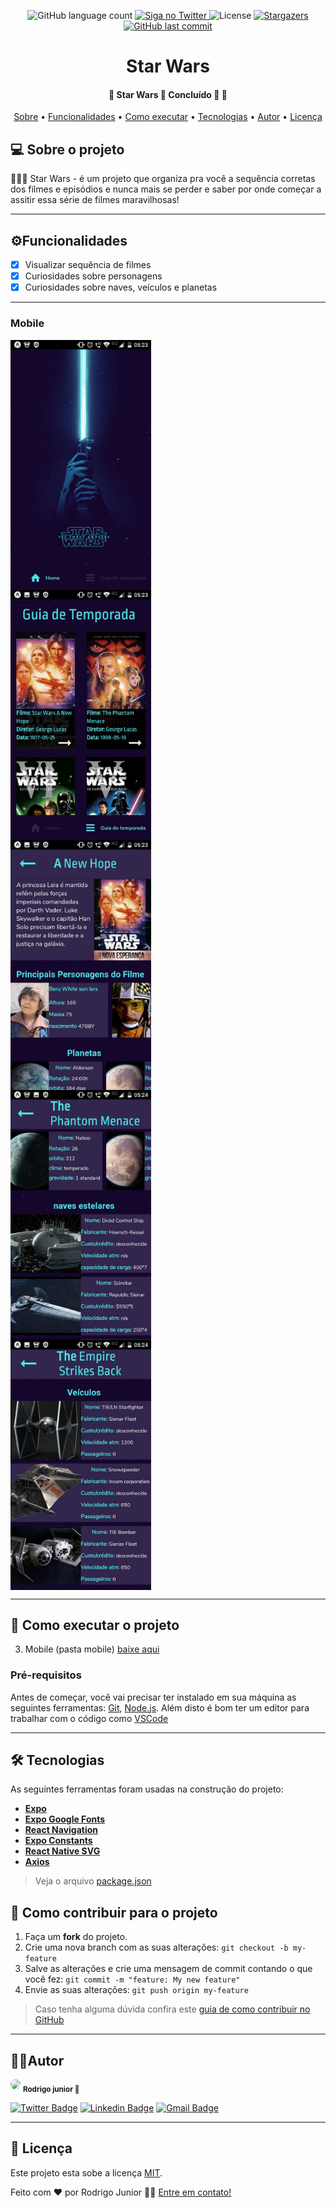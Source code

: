 <p align="center">
  <img alt="GitHub language count"
  src="https://img.shields.io/badge/languages-2-green">

  <a href="https://twitter.com/Legend_Attack">
    <img alt="Siga no Twitter" src="https://img.shields.io/twitter/url?style=social&url=https%3A%2F%2Ftwitter.com%2FLegend_Attack">
  </a>

  <img alt="License" src="https://img.shields.io/badge/license-MIT-brightgreen">
   <a href="https://github.com/RodrigoJuniorLiyah/Happy---Rocketseat/stargazers">
    <img alt="Stargazers" src="https://img.shields.io/github/stars/RodrigoJuniorLiyah/Happy---Rocketseat?style=social">
  </a>

  <a href="https://github.com/RodrigoJuniorLiyah/Happy---Rocketseat/commits/master">
    <img alt="GitHub last commit" src="https://img.shields.io/github/last-commit/RodrigoJuniorLiyah/Happy---Rocketseat">
  </a>
</p>

<h1 align="center">
  Star Wars
</h1>

<h4 align="center"> 
	🚧  Star Wars 🖖 Concluído 🚀 🚧
</h4>

<p align="center">
 <a href="#-sobre-o-projeto">Sobre</a> •
 <a href="#-funcionalidades">Funcionalidades</a> •
 <a href="#-como-executar-o-projeto">Como executar</a> • 
 <a href="#-tecnologias">Tecnologias</a> • 
 <a href="#-autor">Autor</a> • 
 <a href="#user-content--licença">Licença</a>
</p>

## 💻 Sobre o projeto

🖖🐱‍👤 Star Wars - é um projeto que organiza pra você a sequência corretas dos filmes e episódios e nunca mais se perder e saber por onde começar a assitir essa série de filmes maravilhosas!

---

## ⚙️Funcionalidades

- [x] Visualizar sequência de filmes
- [x] Curiosidades sobre personagens
- [x] Curiosidades sobre naves, veículos e planetas

---

### Mobile

<p align="center" style="display: flex; align-items: flex-start; justify-content: center;flex-direction: column">
<img alt="home" title="home" src="./assets/printscreen/projetoStarWars/home.png" height="400">
<img alt="guia" title="guia inicial" src="./assets/printscreen/projetoStarWars/guia.png" height="400">
<img alt="Header" title="Header" src="./assets/printscreen/projetoStarWars/header.png" height="400">
<img alt="informações" title="informações" src="./assets/printscreen/projetoStarWars/info.png"height="400">
<img alt="veículos" title="veículos" src="./assets/printscreen/projetoStarWars/veiculos.png" height="400">
</p>

---

## 🚀 Como executar o projeto

3. Mobile (pasta mobile) <a href="https://github.com/RodrigoJuniorLiyah/Star-Wars/archive/partOne.zip">baixe aqui</a>


### Pré-requisitos

Antes de começar, você vai precisar ter instalado em sua máquina as seguintes ferramentas:
[Git](https://git-scm.com), [Node.js](https://nodejs.org/en/).
Além disto é bom ter um editor para trabalhar com o código como [VSCode](https://code.visualstudio.com/)

---

## 🛠 Tecnologias

As seguintes ferramentas foram usadas na construção do projeto:

-   **[Expo](https://expo.io/)**
-   **[Expo Google Fonts](https://github.com/expo/google-fonts)**
-   **[React Navigation](https://reactnavigation.org/)**
-   **[Expo Constants](https://docs.expo.io/versions/latest/sdk/constants/)**
-   **[React Native SVG](https://github.com/react-native-community/react-native-svg)**
-   **[Axios](https://github.com/axios/axios)**

> Veja o arquivo [package.json](https://github.com/RodrigoJuniorLiyah/Star-Wars/blob/partOne/package.json)

## 💪 Como contribuir para o projeto

1. Faça um **fork** do projeto.
2. Crie uma nova branch com as suas alterações: `git checkout -b my-feature`
3. Salve as alterações e crie uma mensagem de commit contando o que você fez: `git commit -m "feature: My new feature"`
4. Envie as suas alterações: `git push origin my-feature`

  > Caso tenha alguma dúvida confira este [guia de como contribuir no GitHub](./CONTRIBUTING.md)
---

## 🐱‍👤Autor

 <img style="border-radius: 50%;" src="https://avatars3.githubusercontent.com/u/58194578?s=460&u=2cce4cfe93c827e033d632f223d61ffebc496c00&v=4" width="100px;"/>
 <sub><b>Rodrigo junior 🚀</b></sub>
 <br />

[![Twitter Badge](https://img.shields.io/badge/-@Legend_Attack-1ca0f1?style=flat-square&labelColor=1ca0f1&logo=twitter&logoColor=white&link=https://twitter.com/tgmarinho)](https://twitter.com/Legend_Attack) [![Linkedin Badge](https://img.shields.io/badge/-Rodrigo-blue?style=flat-square&logo=Linkedin&logoColor=white&link=https://www.linkedin.com/in/rodrigo-junior/)](https://www.linkedin.com/in/rodrigo-junior-969184166/)
[![Gmail Badge](https://img.shields.io/badge/-rodrigohtxpro@gmail.com-c14438?style=flat-square&logo=Gmail&logoColor=white&link=mailto:rodrigohtxpro@gmail.com)](mailto:rodrigohtxpro@gmail.com)

---

## 📝 Licença

Este projeto esta sobe a licença [MIT](./LICENSE).

Feito com ❤️ por Rodrigo Junior 👋🏽 [Entre em contato!](https://www.linkedin.com/in/rodrigo-junior-969184166/)
